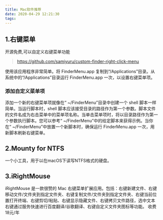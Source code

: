 ```yaml
---
title: Mac软件推荐
date: 2020-04-29 12:21:30
tags:
---
```


## 1.右键菜单
开源免费,可以自定义右键菜单功能
> https://github.com/samiyuru/custom-finder-right-click-menu

使用该应用程序非常简单。将 FinderMenu.app 复制到“/Applications”目录。从系统中的“/Applications”目录运行 FinderMenu.app 一次，以设置右键菜单项。

### 添加自定义菜单项
添加一个新的右键菜单项就像在“ ~/FinderMenu”目录中创建一个 shell 脚本一样简单。当运行脚本时，shell 脚本应该接受目录的路径作为第一个参数。脚本文件的文件名成为右击菜单中的菜单项名称。当单击菜单项时，将以目录路径作为第一个参数执行脚本。您可以参考“ ~/FinderMenu”中的给定脚本来获得示例。当你在“ ~/FinderMenu”中放置一个新脚本时，确保运行 FinderMenu.app 一次，用新脚本刷新右键菜单。

## 2.Mounty for NTFS
 
一个小工具，用于以在macOS下读写NTFS格式的硬盘。
 
<!-- more -->


## 3.iRightMouse

iRightMouse 是一款很赞的 Mac 右键菜单扩展应用。包括：右键新建文件、右键移动文件/文件夹到指定文件夹、右键复制文件/文件夹到指定文件夹、右键当前位置打开终端、右键剪切/粘贴、右键显示隐藏文件、右键拷贝文件路径，选中文本右键通过服务快速进行百度翻译/谷歌翻译、右键自定义文件夹图标等功能。
收费 18元/年

